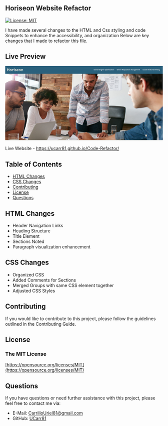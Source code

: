 ## Horiseon Website Refactor

[![License: MIT](https://img.shields.io/badge/License-MIT-yellow.svg)](https://opensource.org/licenses/MIT)

I have made several changes to the HTML and Css styling and code Snippets to enhance the accessibility, and organization Below are key changes that I made to refactor this file.

## Live Preview
![Live Preview](./assets/images/Horiseon%20Image.png)

Live Website - https://ucarr81.github.io/Code-Refactor/

## Table of Contents
- [HTML Changes](#html-changes)
- [CSS Changes](#css-changes)
- [Contributing](#contributing)
- [License](#license)
- [Questions](#questions)

## HTML Changes
- Header Navigation Links
- Heading Structure
- Title Element
- Sections Noted
- Paragraph visualization enhancement

## CSS Changes
- Organized CSS
- Added Comments for Sections
- Merged Groups with same CSS element together
- Adjusted CSS Styles

## Contributing
If you would like to contribute to this project, please follow the guidelines outlined in the Contributing Guide.

## License
### The MIT License
[https://opensource.org/licenses/MIT](https://opensource.org/licenses/MIT)

## Questions
If you have questions or need further assistance with this project, please feel free to contact me via:
- E-Mail: CarrilloUriel81@gmail.com
- GitHub: [UCarr81](https://github.com/UCarr81)